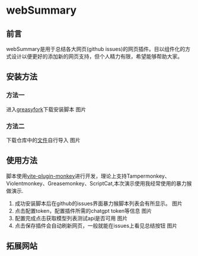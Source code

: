 # webSummary
## 前言
webSummary是用于总结各大网页(github issues)的网页插件。目以组件化的方式设计以便更好的添加新的网页支持，但个人精力有限，希望能够帮助大家。
## 安装方法
### 方法一
进入[greasyfork]()下载安装脚本
图片
### 方法二
下载仓库中的[文件](https://github.com/1802024110/WebSummaryHub/tree/main/dist)自行导入
图片
## 使用方法
脚本使用[vite-plugin-monkey](https://github.com/lisonge/vite-plugin-monkey)进行开发，理论上支持Tampermonkey、Violentmonkey、Greasemonkey、ScriptCat,本次演示使用我经常使用的暴力猴做演示.
1. 成功安装脚本后在github的issues界面暴力猴脚本列表会有所显示。
图片
2. 点击配置token，配置插件所需的chatgpt token等信息
图片
3. 配置完成点击获取模型列表测试api是否可用
图片
4. 点击保存插件会自动刷新网页，一般就能在issues上看见总结按钮
图片

## 拓展网站
